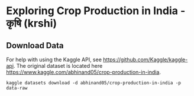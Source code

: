 
# Exploring Crop Production in India - कृषि (krshi)


## Download Data

For help with using the Kaggle API, see https://github.com/Kaggle/kaggle-api. The original dataset is located here https://www.kaggle.com/abhinand05/crop-production-in-india.

```
kaggle datasets download -d abhinand05/crop-production-in-india -p data-raw
```